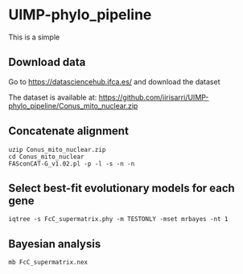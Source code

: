 # UIMP-phylo_pipeline

This is a simple 

## Download data

Go to https://datasciencehub.ifca.es/ and download the dataset

The dataset is available at: https://github.com/iirisarri/UIMP-phylo_pipeline/Conus_mito_nuclear.zip



## Concatenate alignment

```
uzip Conus_mito_nuclear.zip
cd Conus_mito_nuclear
FASconCAT-G_v1.02.pl -p -l -s -n -n
```

## Select best-fit evolutionary models for each gene
```
iqtree -s FcC_supermatrix.phy -m TESTONLY -mset mrbayes -nt 1
```

## Bayesian analysis

```
mb FcC_supermatrix.nex
```
